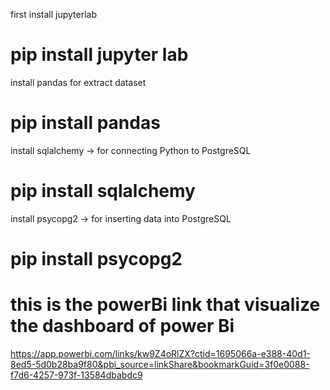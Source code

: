  first install jupyterlab
# pip install jupyter lab
 install pandas for extract dataset
# pip install pandas

install sqlalchemy → for connecting Python to PostgreSQL
# pip install sqlalchemy
install psycopg2 → for inserting data into PostgreSQL
# pip install  psycopg2 

# this is the powerBi link that visualize the dashboard of power Bi

 https://app.powerbi.com/links/kw9Z4oRlZX?ctid=1695066a-e388-40d1-8ed5-5d0b28ba9f80&pbi_source=linkShare&bookmarkGuid=3f0e0088-f7d6-4257-973f-13584dbabdc9
